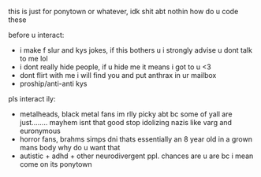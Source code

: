 this is just for ponytown or whatever, idk shit abt nothin how do u code these

before u interact:

- i make f slur and kys jokes, if this bothers u i strongly advise u dont talk to me lol
- i dont really hide people, if u hide me it means i got to u <3
- dont flirt with me i will find you and put anthrax in ur mailbox
- proship/anti-anti kys

pls interact ily:

- metalheads, black metal fans im rlly picky abt bc some of yall are just........ mayhem isnt that good stop idolizing nazis like varg and euronymous
- horror fans, brahms simps dni thats essentially an 8 year old in a grown mans body why do u want that
- autistic + adhd + other neurodivergent ppl. chances are u are bc i mean come on its ponytown


<!--
**METALEXPLOSION/METALEXPLOSION** is a ✨ _special_ ✨ repository because its `README.md` (this file) appears on your GitHub profile.

Here are some ideas to get you started:

- 🔭 I’m currently working on ...
- 🌱 I’m currently learning ...
- 👯 I’m looking to collaborate on ...
- 🤔 I’m looking for help with ...
- 💬 Ask me about ...
- 📫 How to reach me: ...
- 😄 Pronouns: ...
- ⚡ Fun fact: ...
-->
